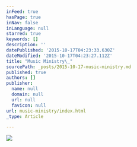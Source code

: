 ```yaml
---
inFeed: true
hasPage: true
inNav: false
inLanguage: null
starred: true
keywords: []
description: ''
datePublished: '2015-10-17T04:23:33.630Z'
dateModified: '2015-10-17T04:23:27.112Z'
title: "Music Ministry\_"
sourcePath: _posts/2015-10-17-music-ministry.md
published: true
authors: []
publisher:
  name: null
  domain: null
  url: null
  favicon: null
url: music-ministry/index.html
_type: Article

---
```

![](https://the-grid-user-content.s3-us-west-2.amazonaws.com/db3a6519-1788-47b0-af54-496f1dcccdd5.jpg)